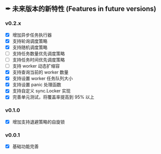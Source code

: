 ## ✒ 未来版本的新特性 (Features in future versions)

### v0.2.x

* [x] 增加异步任务执行器
* [x] 支持轮询调度策略
* [x] 支持随机调度策略
* [ ] 支持任务数量优先调度策略
* [ ] 支持任务时间优先调度策略
* [ ] 支持 worker 动态扩缩容
* [x] 支持查询当前的 worker 数量
* [x] 支持设置 worker 任务队列大小
* [x] 支持设置 panic 处理函数
* [x] 支持自定义 sync.Locker 实现
* [x] 完善单元测试，将覆盖率提高到 95% 以上

### v0.1.0

* [x] 增加支持退避策略的自旋锁

### v0.0.1

* [x] 基础功能完善